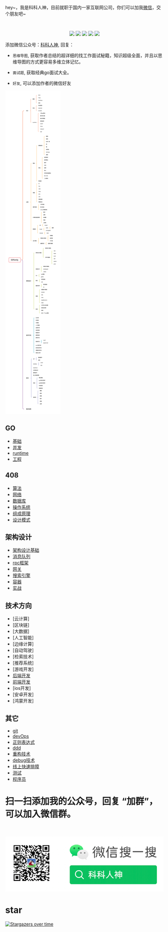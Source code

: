<p align="left">
hey~，我是科科人神，目前就职于国内一家互联网公司，你们可以加我<a href="#wechat.png">微信</a>，交个朋友吧~
</p>
<br>
<p align="center">
<a href='#wechat.png'" target="_blank"><img src="https://img.shields.io/static/v1?label=%E7%A7%91%E7%A7%91%E4%BA%BA%E7%A5%9E&message=%E5%85%AC%E4%BC%97%E5%8F%B7&color="></a>
<a href="https://www.youtube.com/channel/UCK8wjBe9sh4VHSowLQmWOzg" target="_blank"><img src="https://img.shields.io/static/v1?label=youtube&message=YouTube&color=red"></a>
<a href="https://space.bilibili.com/478621088" target="_blank"><img src="https://img.shields.io/static/v1?label=bilibili&message=b%E7%AB%99&color=blue"></a>
<a href="https://www.zhihu.com/people/shgopher" target="_blank"><img src="https://img.shields.io/static/v1?label=zhihu&message=%E7%9F%A5%E4%B9%8E&color=blue"></a>
<a href="https://www.toutiao.com/c/user/token/MS4wLjABAAAAIGeO1-kCUelF-G8GW3AvJlrEL7tiO24WHJmnX4nV1bs" target="_blank"><img src="https://img.shields.io/static/v1?label=toutiao&message=%E5%A4%B4%E6%9D%A1&color=red"></a>
</p>

添加微信公众号：<a href="#wechat.png">科科人神</a>, 回复：

- `思维导图`, 获取作者总结的超详细的找工作面试秘籍，知识超级全面，并且以思维导图的方式更容易多维立体记忆。
- `面试题`, 获取经典go面试大全。

- `好友`, 可以添加作者的微信好友
 
![](./GOFamily.png)                             
                             
## GO
- [基础](./go/基础)
- [并发](./go/并发)
- [runtime](./go/runtime)
- [工程](./go/工程)
## 408
- [算法](./408/算法)
- [网络](./408/网络)
- [数据库](./408/数据库)
- [操作系统](./408/操作系统)
- [组成原理](./408/组成原理)
- [设计模式](./408/设计模式)
## 架构设计
- [架构设计基础](./system/架构设计基础)
- [消息队列](./system/消息队列)
- [rpc框架](./system/rpc)
- [网关](./system/网关)
- [搜索引擎](./system/搜索引擎)
- [容器](./system/容器)
- [实战](./system/实战)
## 技术方向
- [云计算]
- [区块链]
- [大数据]
- [人工智能]
- [边缘计算]
- [自动驾驶]
- [检索技术]
- [推荐系统]
- [游戏开发]
- [后端开发](./tech/后端开发)                             
- [前端开发](./tech)                            
- [ios开发]
- [安卓开发]
- [鸿蒙开发]
## 其它
- [git](./other/git)
- [devOps](./other/devOps)
- [正则表达式](./other/正则表达式)
- [ddd](./other/ddd)
- [重构技术](./other/)
- [debug技术](./other)
- [线上快速排障](./other/)
- [测试](./other/测试)
- [程序员](./other/程序员)

# 扫一扫添加我的公众号，回复 “加群”，可以加入微信群。

<p id="wechat.png" align="center">
<br>
<br>
<img src="./wechat.png"  alt="公众号搜：科科人神">
</p>
                                                                             
# star
                                                                             
[![Stargazers over time](https://starchart.cc/shgopher/GOFamily.svg)](https://starchart.cc/shgopher/GOFamily)
